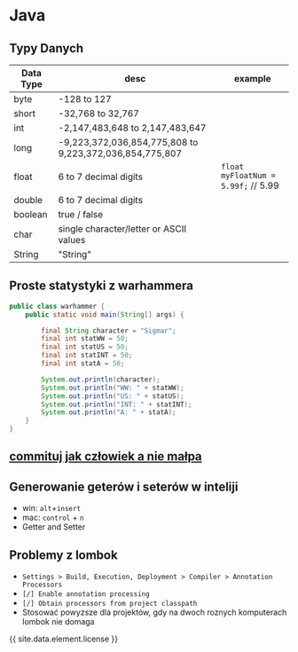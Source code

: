 # Java

## Typy Danych

| Data Type | desc                                                    | example                                  |
|-----------|---------------------------------------------------------|------------------------------------------|
| byte      | -128 to 127                                             |                                          |
| short     | -32,768 to 32,767                                       |                                          |
| int       | -2,147,483,648 to 2,147,483,647                         |                                          |
| long      | -9,223,372,036,854,775,808 to 9,223,372,036,854,775,807 |                                          |
| float     | 6 to 7 decimal digits                                   | ```float myFloatNum = 5.99f;```  // 5.99 |
| double    | 6 to 7 decimal digits                                   |                                          |
| boolean   | true / false                                            |                                          |
| char      | single character/letter or ASCII values                 |                                          |
| String    | "String"                                                |                                          |

## Proste statystyki z warhammera

```java
public class warhammer {
    public static void main(String[] args) {

        final String character = "Sigmar";
        final int statWW = 50;
        final int statUS = 50;
        final int statINT = 50;
        final int statA = 50;

        System.out.println(character);
        System.out.println("WW: " + statWW);
        System.out.println("US: " + statUS);
        System.out.println("INT: " + statINT);
        System.out.println("A: " + statA);
    }
}
```

## [commituj jak człowiek a nie małpa ](how-to/intellij.md)

## Generowanie geterów i seterów w inteliji

* win: `alt`+`insert`
* mac: `control` + `n`
* Getter and Setter

## Problemy z lombok

* `Settings > Build, Execution, Deployment > Compiler > Annotation Processors`
* `[/] Enable annotation processing`
* `[/] Obtain processors from project classpath`
* Stosować powyzsze dla projektów, gdy na dwoch roznych komputerach lombok nie domaga 

{{ site.data.element.license }}